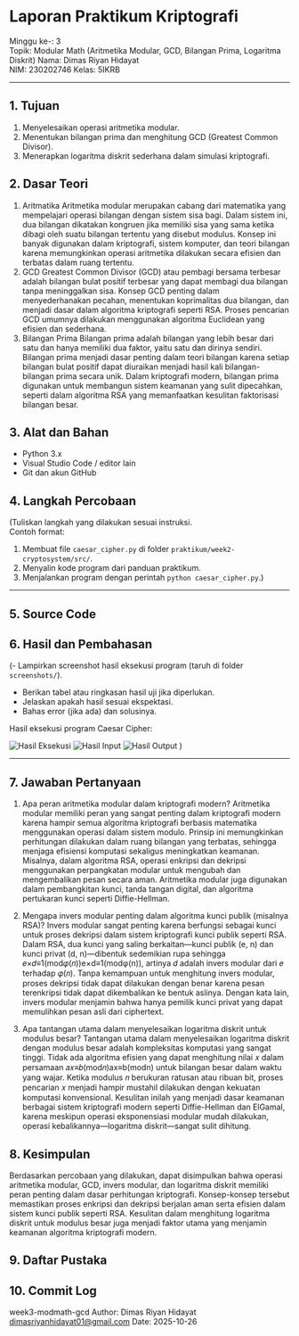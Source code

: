 # Laporan Praktikum Kriptografi
Minggu ke-: 3  
Topik: Modular Math (Aritmetika Modular, GCD, Bilangan Prima, Logaritma Diskrit) 
Nama: Dimas Riyan Hidayat  
NIM: 230202746 
Kelas: 5IKRB  

---

## 1. Tujuan
1. Menyelesaikan operasi aritmetika modular.
2. Menentukan bilangan prima dan menghitung GCD (Greatest Common Divisor).
3. Menerapkan logaritma diskrit sederhana dalam simulasi kriptografi.


## 2. Dasar Teori
1. Aritmatika
   Aritmetika modular merupakan cabang dari matematika yang mempelajari operasi bilangan dengan sistem sisa bagi. Dalam sistem ini, dua bilangan dikatakan kongruen jika memiliki sisa yang sama ketika dibagi oleh suatu bilangan tertentu yang disebut modulus. Konsep ini banyak digunakan dalam kriptografi, sistem komputer, dan teori bilangan karena memungkinkan operasi aritmetika dilakukan secara efisien dan terbatas dalam ruang tertentu.
2. GCD
   Greatest Common Divisor (GCD) atau pembagi bersama terbesar adalah bilangan bulat positif terbesar yang dapat membagi dua bilangan tanpa meninggalkan sisa. Konsep GCD penting dalam menyederhanakan pecahan, menentukan koprimalitas dua bilangan, dan menjadi dasar dalam algoritma kriptografi seperti RSA. Proses pencarian GCD umumnya dilakukan menggunakan algoritma Euclidean yang efisien dan sederhana.
3. Bilangan Prima
   Bilangan prima adalah bilangan yang lebih besar dari satu dan hanya memiliki dua faktor, yaitu satu dan dirinya sendiri. Bilangan prima menjadi dasar penting dalam teori bilangan karena setiap bilangan bulat positif dapat diuraikan menjadi hasil kali bilangan-bilangan prima secara unik. Dalam kriptografi modern, bilangan prima digunakan untuk membangun sistem keamanan yang sulit dipecahkan, seperti dalam algoritma RSA yang memanfaatkan kesulitan faktorisasi bilangan besar.

## 3. Alat dan Bahan
- Python 3.x  
- Visual Studio Code / editor lain  
- Git dan akun GitHub 


## 4. Langkah Percobaan
(Tuliskan langkah yang dilakukan sesuai instruksi.  
Contoh format:
1. Membuat file `caesar_cipher.py` di folder `praktikum/week2-cryptosystem/src/`.
2. Menyalin kode program dari panduan praktikum.
3. Menjalankan program dengan perintah `python caesar_cipher.py`.)

---

## 5. Source Code




## 6. Hasil dan Pembahasan
(- Lampirkan screenshot hasil eksekusi program (taruh di folder `screenshots/`).  
- Berikan tabel atau ringkasan hasil uji jika diperlukan.  
- Jelaskan apakah hasil sesuai ekspektasi.  
- Bahas error (jika ada) dan solusinya. 

Hasil eksekusi program Caesar Cipher:

![Hasil Eksekusi](screenshots/output.png)
![Hasil Input](screenshots/input.png)
![Hasil Output](screenshots/output.png)
)

---

## 7. Jawaban Pertanyaan
1. Apa peran aritmetika modular dalam kriptografi modern?
Aritmetika modular memiliki peran yang sangat penting dalam kriptografi modern karena hampir semua algoritma kriptografi berbasis matematika menggunakan operasi dalam sistem modulo. Prinsip ini memungkinkan perhitungan dilakukan dalam ruang bilangan yang terbatas, sehingga menjaga efisiensi komputasi sekaligus meningkatkan keamanan. Misalnya, dalam algoritma RSA, operasi enkripsi dan dekripsi menggunakan perpangkatan modular untuk mengubah dan mengembalikan pesan secara aman. Aritmetika modular juga digunakan dalam pembangkitan kunci, tanda tangan digital, dan algoritma pertukaran kunci seperti Diffie-Hellman.

2. Mengapa invers modular penting dalam algoritma kunci publik (misalnya RSA)? 
Invers modular sangat penting karena berfungsi sebagai kunci untuk proses dekripsi dalam sistem kriptografi kunci publik seperti RSA. Dalam RSA, dua kunci yang saling berkaitan—kunci publik (e, n) dan kunci privat (d, n)—dibentuk sedemikian rupa sehingga 𝑒×𝑑≡1(mod𝜑(𝑛))e×d≡1(modφ(n)), artinya 𝑑 adalah invers modular dari 𝑒 terhadap 𝜑(𝑛). Tanpa kemampuan untuk menghitung invers modular, proses dekripsi tidak dapat dilakukan dengan benar karena pesan terenkripsi tidak dapat dikembalikan ke bentuk aslinya. Dengan kata lain, invers modular menjamin bahwa hanya pemilik kunci privat yang dapat memulihkan pesan asli dari ciphertext.

3. Apa tantangan utama dalam menyelesaikan logaritma diskrit untuk modulus besar?
Tantangan utama dalam menyelesaikan logaritma diskrit dengan modulus besar adalah kompleksitas komputasi yang sangat tinggi. Tidak ada algoritma efisien yang dapat menghitung nilai 𝑥 dalam persamaan 𝑎𝑥≡𝑏(mod𝑛)ax≡b(modn) untuk bilangan besar dalam waktu yang wajar. Ketika modulus 𝑛 berukuran ratusan atau ribuan bit, proses pencarian 𝑥 menjadi hampir mustahil dilakukan dengan kekuatan komputasi konvensional. Kesulitan inilah yang menjadi dasar keamanan berbagai sistem kriptografi modern seperti Diffie-Hellman dan ElGamal, karena meskipun operasi eksponensiasi modular mudah dilakukan, operasi kebalikannya—logaritma diskrit—sangat sulit dihitung.


## 8. Kesimpulan
Berdasarkan percobaan yang dilakukan, dapat disimpulkan bahwa operasi aritmetika modular, GCD, invers modular, dan logaritma diskrit memiliki peran penting dalam dasar perhitungan kriptografi. Konsep-konsep tersebut memastikan proses enkripsi dan dekripsi berjalan aman serta efisien dalam sistem kunci publik seperti RSA. Kesulitan dalam menghitung logaritma diskrit untuk modulus besar juga menjadi faktor utama yang menjamin keamanan algoritma kriptografi modern.

## 9. Daftar Pustaka

## 10. Commit Log
week3-modmath-gcd
Author: Dimas Riyan Hidayat <dimasriyanhidayat01@gmail.com>
Date:   2025-10-26

